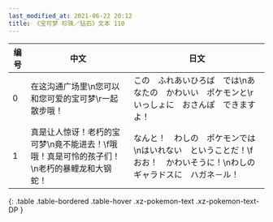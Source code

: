 ```yaml
---
last_modified_at: 2021-06-22 20:12
title: 《宝可梦 珍珠／钻石》文本 110
---
```

| 编号 | 中文 | 日文 |
| ---- | ---- | ---- |
| 0 | 在这沟通广场里\n您可以和您可爱的宝可梦\r一起散步哦！ | この　ふれあいひろば　では\nあなたの　かわいい　ポケモンと\rいっしょに　おさんぽ　できますよ！ |
| 1 | 真是让人惊讶！老朽的宝可梦\n竟不能进去！\f哦哦！真是可怜的孩子们！\n老朽的暴鲤龙和大钢蛇！ | なんと！　わしの　ポケモンでは\nはいれない　ということだ！\fおお！　かわいそうに！\nわしの　ギャラドスに　ハガネ－ル！ |
{: .table .table-bordered .table-hover .xz-pokemon-text .xz-pokemon-text-DP }